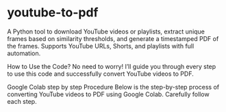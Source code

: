 # youtube-to-pdf
A Python tool to download YouTube videos or playlists, extract unique frames based on similarity thresholds, and generate a timestamped PDF of the frames. Supports YouTube URLs, Shorts, and playlists with full automation.

How to Use the Code?
No need to worry! I’ll guide you through every step to use this code and successfully convert YouTube videos to PDF.

Google Colab step by step Procedure
Below is the step-by-step process of converting YouTube videos to PDF using Google Colab. Carefully follow each step.
